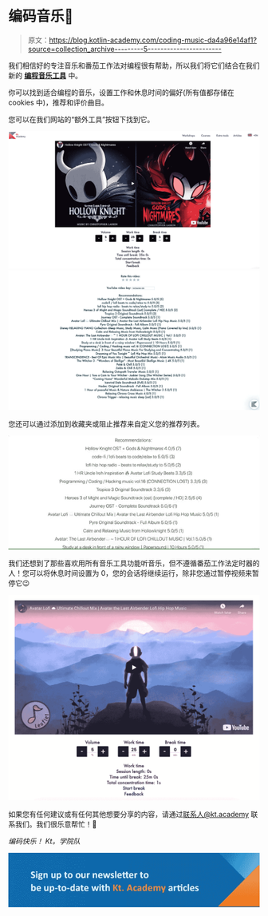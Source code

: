 # 编码音乐🎵

> 原文：<https://blog.kotlin-academy.com/coding-music-da4a96e14af1?source=collection_archive---------5----------------------->

我们相信好的专注音乐和番茄工作法对编程很有帮助，所以我们将它们结合在我们新的 [**编程音乐工具**](https://kt.academy/music) 中。

你可以找到适合编程的音乐，设置工作和休息时间的偏好(所有值都存储在 cookies 中)，推荐和评价曲目。

您可以在我们网站的“额外工具”按钮下找到它。

[![](img/208f9bdd4fcd9605ebdada5f8e6b07b1.png)](https://kt.academy/music)[![](img/d561cecf5345b899845fca97b5ea7d59.png)](https://kt.academy/music)

您还可以通过添加到收藏夹或阻止推荐来自定义您的推荐列表。

![](img/0dff91e06dfe13dfc4e6f7a9ee6ba2a1.png)

我们还想到了那些喜欢用所有音乐工具功能听音乐，但不遵循番茄工作法定时器的人！您可以将休息时间设置为 0，您的会话将继续运行，除非您通过暂停视频来暂停它😉

[![](img/c22b5773e0b4a37a338b8c4a14279f7b.png)](https://kt.academy/music)

如果您有任何建议或有任何其他想要分享的内容，请通过[联系人@kt.academy](http://contact@kt.academy) 联系我们。我们很乐意帮忙！🙂

*编码快乐！
Kt。学院队*

[![](img/3146970f03e44cb07afe660b0d43e045.png)](https://kotlin-academy.us17.list-manage.com/subscribe?u=5d3a48e1893758cb5be5c2919&id=d2ba84960a)